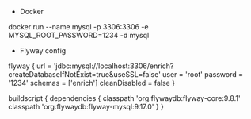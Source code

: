 - Docker

docker run --name mysql -p 3306:3306 -e MYSQL_ROOT_PASSWORD=1234 -d mysql

- Flyway config

flyway {
url = 'jdbc:mysql://localhost:3306/enrich?createDatabaseIfNotExist=true&useSSL=false'
user = 'root'
password = '1234'
schemas = ['enrich']
cleanDisabled = false
}

buildscript {
dependencies {
classpath 'org.flywaydb:flyway-core:9.8.1'
classpath 'org.flywaydb:flyway-mysql:9.17.0'
}
}